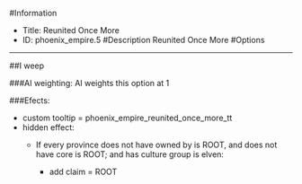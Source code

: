 #Information
 - Title: Reunited Once More
 - ID: phoenix_empire.5
#Description
Reunited Once More
#Options

___
##I weep

###AI weighting:
AI weights this option at 1


###Efects:<ul><li>custom tooltip = phoenix_empire_reunited_once_more_tt</li><li>hidden effect:</li><ul><li>If every province does not have owned by is ROOT, and does not have core is ROOT; and  has culture group is elven:</li><ul><li>add claim = ROOT</li></ul></ul></ul>
